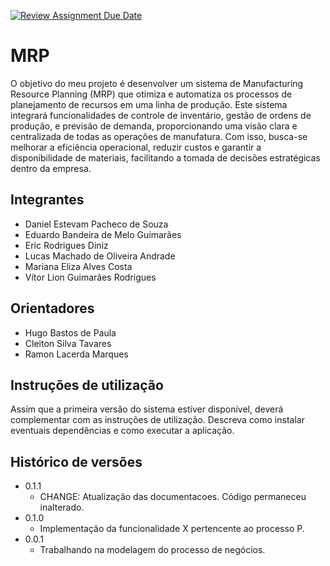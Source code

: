 [![Review Assignment Due Date](https://classroom.github.com/assets/deadline-readme-button-22041afd0340ce965d47ae6ef1cefeee28c7c493a6346c4f15d667ab976d596c.svg)](https://classroom.github.com/a/F_-jgkTW)
# MRP

O objetivo do meu projeto é desenvolver um sistema de Manufacturing Resource Planning (MRP) que otimiza e automatiza os processos de planejamento de recursos em uma linha de produção. Este sistema integrará funcionalidades de controle de inventário, gestão de ordens de produção, e previsão de demanda, proporcionando uma visão clara e centralizada de todas as operações de manufatura. Com isso, busca-se melhorar a eficiência operacional, reduzir custos e garantir a disponibilidade de materiais, facilitando a tomada de decisões estratégicas dentro da empresa.

## Integrantes

* Daniel Estevam Pacheco de Souza
* Eduardo Bandeira de Melo Guimarães
* Eric Rodrigues Diniz
* Lucas Machado de Oliveira Andrade
* Mariana Eliza Alves Costa
* Vítor Lion Guimarães Rodrigues

## Orientadores

* Hugo Bastos de Paula
* Cleiton Silva Tavares
* Ramon Lacerda Marques

## Instruções de utilização

Assim que a primeira versão do sistema estiver disponível, deverá complementar com as instruções de utilização. Descreva como instalar eventuais dependências e como executar a aplicação.

## Histórico de versões

* 0.1.1
    * CHANGE: Atualização das documentacoes. Código permaneceu inalterado.
* 0.1.0
    * Implementação da funcionalidade X pertencente ao processo P.
* 0.0.1
    * Trabalhando na modelagem do processo de negócios.


